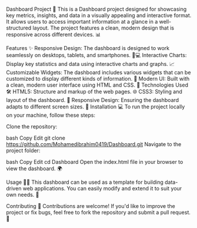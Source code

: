 Dashboard Project 🚀
This is a Dashboard project designed for showcasing key metrics, insights, and data in a visually appealing and interactive format. It allows users to access important information at a glance in a well-structured layout. The project features a clean, modern design that is responsive across different devices. 📊

Features ✨
Responsive Design: The dashboard is designed to work seamlessly on desktops, tablets, and smartphones. 📱💻
Interactive Charts: Display key statistics and data using interactive charts and graphs. 📈
Customizable Widgets: The dashboard includes various widgets that can be customized to display different kinds of information. 🧩
Modern UI: Built with a clean, modern user interface using HTML and CSS. 🎨
Technologies Used 🛠️
HTML5: Structure and markup of the web pages. 🌐
CSS3: Styling and layout of the dashboard. 🎨
Responsive Design: Ensuring the dashboard adapts to different screen sizes. 📏
Installation 💻
To run the project locally on your machine, follow these steps:

Clone the repository:

bash
Copy
Edit
git clone https://github.com/Mohamedibrahim0419/Dashboard.git
Navigate to the project folder:

bash
Copy
Edit
cd Dashboard
Open the index.html file in your browser to view the dashboard. 🌍

Usage 🧑‍💻
This dashboard can be used as a template for building data-driven web applications. You can easily modify and extend it to suit your own needs. 🔧

Contributing 🤝
Contributions are welcome! If you'd like to improve the project or fix bugs, feel free to fork the repository and submit a pull request. 📝
